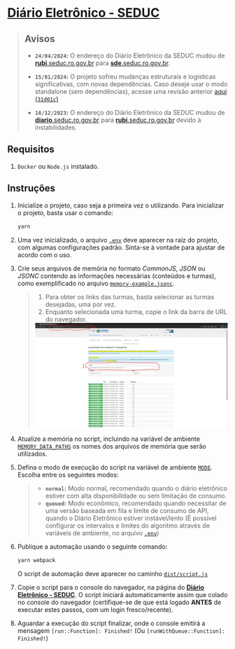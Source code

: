 # [Diário Eletrônico - SEDUC][diario_href]

[old_diario_href_1]: https://diario.seduc.ro.gov.br
[old_diario_href_2]: https://rubi.seduc.ro.gov.br
[diario_href]: https://sde.seduc.ro.gov.br
[31d01c]: https://github.com/SrHenry/leovincey/tree/31d01c61f5be6ba120234bd569575cf41e171cf3

> ## **Avisos**
>
> - **`24/04/2024`:**
> O endereço do Diário Eletrônico da SEDUC mudou de [**rubi**.seduc.ro.gov.br][old_diario_href_2] para [**sde**.seduc.ro.gov.br][diario_href].
>
> - **`15/01/2024`:**
> O projeto sofreu mudanças estruturais e logisticas significativas, com novas dependências. Caso deseje usar o modo standalone (sem dependências), acesse uma revisão anterior [aqui (`31d01c`)][31d01c]
>
> - **`16/12/2023`:**
> O endereço do Diário Eletrônico da SEDUC mudou de [**diario**.seduc.ro.gov.br][old_diario_href_1] para [**rubi**.seduc.ro.gov.br][diario_href] devido à instabilidades.
>

## Requisitos

1. `Docker` ou `Node.js` instalado.

## Instruções

1. Inicialize o projeto, caso seja a primeira vez o utilizando. Para inicializar o projeto, basta usar o comando:

    ```sh
    yarn
    ```

2. Uma vez inicializado, o arquivo [`.env`](/.env) deve aparecer na raiz do projeto, com algumas configurações padrão. Sinta-se à vontade para ajustar de acordo com o uso.

3. Crie seus arquivos de memória no formato *CommonJS*, *JSON* ou *JSONC* contendo as informações necessárias (conteúdos e turmas), como exemplificado no arquivo [`memory-example.jsonc`](/data/memory-example.jsonc).

    > 1. Para obter os links das turmas, basta selecionar as turmas desejadas, uma por vez.
    > 2. Enquanto selecionada uma turma, copie o link da barra de URL do navegador.
    >
    > <img src="./assets/img/Captura%20de%20tela%202023-05-17%20063313.png" alt="Ilustração dos passos 1 e 2 acima"/>

4. Atualize a memória no script, incluindo na variável de ambiente [`MEMORY_DATA_PATHS`](/.env?plain=1) os nomes dos arquivos de memória que serão utilizados.

5. Defina o modo de execução do script na variável de ambiente [`MODE`](/.env?plain=1). Escolha entre os seguintes modos:
    > - **`normal`:** Modo normal, recomendado quando o diário eletrônico estiver com alta disponibilidade ou sem limitação de consumo.
    > - **`queued`:** Modo econômico, recomendado quando necessitar de uma versão baseada em fila e limite de consumo de API, quando o Diário Eletrônico estiver instável/lento
    (É possível configurar os intervalos e limites do algoritmo através de variáveis de ambiente, no arquivo [`.env`](/.env?plain=1#L1))

6. Publique a automação usando o seguinte comando:

    ```sh
    yarn webpack
    ```

    O script de automação deve aparecer no caminho [`dist/script.js`](/dist/script.js)

7. Copie o script para o console do navegador, na página do [**Diário Eletrônico - SEDUC**](diario_href).
    O script iniciará automaticamente assim que colado no console do navegador
    (certifique-se de que está logado **ANTES** de executar estes passos, com um login fresco/recente).

8. Aguardar a execução do script finalizar, onde o console emitirá a mensagem `[run::Function]: Finished!` (Ou `[runWithQueue::Function]: Finished!`)
